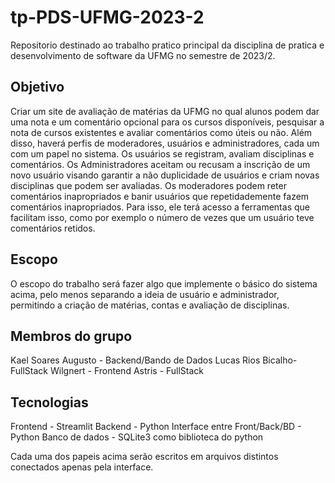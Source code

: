 # tp-PDS-UFMG-2023-2
Repositorio destinado ao trabalho pratico principal da disciplina de pratica e desenvolvimento de software da UFMG no semestre de 2023/2.

## Objetivo
Criar um site de avaliação de matérias da UFMG no qual alunos podem dar uma nota e um comentário opcional para os cursos disponíveis, pesquisar a nota de cursos existentes e avaliar comentários como úteis ou não. Além disso, haverá perfis de moderadores, usuários e administradores, cada um com um papel no sistema. Os usuários se registram, avaliam disciplinas e comentários. Os Administradores aceitam ou recusam a inscrição de um novo usuário visando garantir a não duplicidade de usuários e criam novas disciplinas que podem ser avaliadas. Os moderadores podem reter comentários inapropriados e banir usuários que repetidademente fazem comentários inapropriados. Para isso, ele terá acesso a ferramentas que facilitam isso, como por exemplo o número de vezes que um usuário teve comentários retidos.

## Escopo
O escopo do trabalho será fazer algo que implemente o básico do sistema acima, pelo menos separando a ideia de usuário e administrador, permitindo a criação de matérias, contas e avaliação de disciplinas.

## Membros do grupo
Kael Soares Augusto - Backend/Bando de Dados
Lucas Rios Bicalho- FullStack
Wilgnert - Frontend
Astris - FullStack

## Tecnologias
Frontend - Streamlit
Backend - Python
Interface entre Front/Back/BD - Python
Banco de dados - SQLite3 como biblioteca do python

Cada uma dos papeis acima serão escritos em arquivos distintos conectados apenas pela interface.
